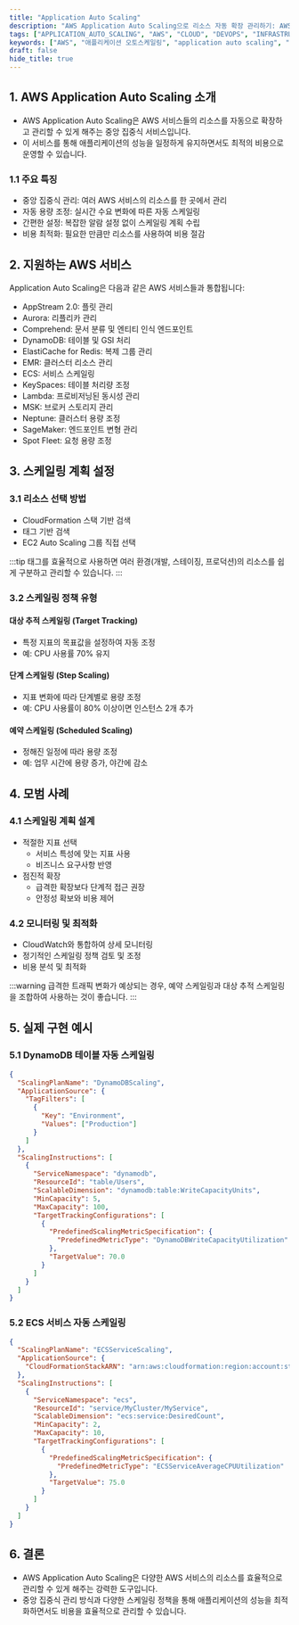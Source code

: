 ```yaml
---
title: "Application Auto Scaling"
description: "AWS Application Auto Scaling으로 리소스 자동 확장 관리하기: AWS Application Auto Scaling을 사용하여 여러 AWS 서비스의 리소스를 효율적으로 자동 확장하는 방법을 알아봅니다. 스케일링 계획 설정부터 정책 유형까지 상세히 설명합니다."
tags: ["APPLICATION_AUTO_SCALING", "AWS", "CLOUD", "DEVOPS", "INFRASTRUCTURE"]
keywords: ["AWS", "애플리케이션 오토스케일링", "application auto scaling", "오토스케일링", "auto scaling", "AWS 자동확장", "클라우드", "cloud", "인프라", "infrastructure", "데브옵스", "devops", "AWS 서비스", "스케일링", "scaling"]
draft: false
hide_title: true
---
```

## 1. AWS Application Auto Scaling 소개

- AWS Application Auto Scaling은 AWS 서비스들의 리소스를 자동으로 확장하고 관리할 수 있게 해주는 중앙 집중식 서비스입니다.
- 이 서비스를 통해 애플리케이션의 성능을 일정하게 유지하면서도 최적의 비용으로 운영할 수 있습니다.

### 1.1 주요 특징

- 중앙 집중식 관리: 여러 AWS 서비스의 리소스를 한 곳에서 관리
- 자동 용량 조정: 실시간 수요 변화에 따른 자동 스케일링
- 간편한 설정: 복잡한 알람 설정 없이 스케일링 계획 수립
- 비용 최적화: 필요한 만큼만 리소스를 사용하여 비용 절감

## 2. 지원하는 AWS 서비스

Application Auto Scaling은 다음과 같은 AWS 서비스들과 통합됩니다:

- AppStream 2.0: 플릿 관리
- Aurora: 리플리카 관리
- Comprehend: 문서 분류 및 엔티티 인식 엔드포인트
- DynamoDB: 테이블 및 GSI 처리
- ElastiCache for Redis: 복제 그룹 관리
- EMR: 클러스터 리소스 관리
- ECS: 서비스 스케일링
- KeySpaces: 테이블 처리량 조정
- Lambda: 프로비저닝된 동시성 관리
- MSK: 브로커 스토리지 관리
- Neptune: 클러스터 용량 조정
- SageMaker: 엔드포인트 변형 관리
- Spot Fleet: 요청 용량 조정

## 3. 스케일링 계획 설정

### 3.1 리소스 선택 방법

- CloudFormation 스택 기반 검색
- 태그 기반 검색
- EC2 Auto Scaling 그룹 직접 선택

:::tip
태그를 효율적으로 사용하면 여러 환경(개발, 스테이징, 프로덕션)의 리소스를 쉽게 구분하고 관리할 수 있습니다.
:::

### 3.2 스케일링 정책 유형

#### 대상 추적 스케일링 (Target Tracking)

- 특정 지표의 목표값을 설정하여 자동 조정
- 예: CPU 사용률 70% 유지

#### 단계 스케일링 (Step Scaling)

- 지표 변화에 따라 단계별로 용량 조정
- 예: CPU 사용률이 80% 이상이면 인스턴스 2개 추가

#### 예약 스케일링 (Scheduled Scaling)

- 정해진 일정에 따라 용량 조정
- 예: 업무 시간에 용량 증가, 야간에 감소

## 4. 모범 사례

### 4.1 스케일링 계획 설계

- 적절한 지표 선택
  - 서비스 특성에 맞는 지표 사용
  - 비즈니스 요구사항 반영
- 점진적 확장
  - 급격한 확장보다 단계적 접근 권장
  - 안정성 확보와 비용 제어

### 4.2 모니터링 및 최적화

- CloudWatch와 통합하여 상세 모니터링
- 정기적인 스케일링 정책 검토 및 조정
- 비용 분석 및 최적화

:::warning
급격한 트래픽 변화가 예상되는 경우, 예약 스케일링과 대상 추적 스케일링을 조합하여 사용하는 것이 좋습니다.
:::

## 5. 실제 구현 예시

### 5.1 DynamoDB 테이블 자동 스케일링

```json
{
  "ScalingPlanName": "DynamoDBScaling",
  "ApplicationSource": {
    "TagFilters": [
      {
        "Key": "Environment",
        "Values": ["Production"]
      }
    ]
  },
  "ScalingInstructions": [
    {
      "ServiceNamespace": "dynamodb",
      "ResourceId": "table/Users",
      "ScalableDimension": "dynamodb:table:WriteCapacityUnits",
      "MinCapacity": 5,
      "MaxCapacity": 100,
      "TargetTrackingConfigurations": [
        {
          "PredefinedScalingMetricSpecification": {
            "PredefinedMetricType": "DynamoDBWriteCapacityUtilization"
          },
          "TargetValue": 70.0
        }
      ]
    }
  ]
}
```

### 5.2 ECS 서비스 자동 스케일링

```json
{
  "ScalingPlanName": "ECSServiceScaling",
  "ApplicationSource": {
    "CloudFormationStackARN": "arn:aws:cloudformation:region:account:stack/MyECSStack"
  },
  "ScalingInstructions": [
    {
      "ServiceNamespace": "ecs",
      "ResourceId": "service/MyCluster/MyService",
      "ScalableDimension": "ecs:service:DesiredCount",
      "MinCapacity": 2,
      "MaxCapacity": 10,
      "TargetTrackingConfigurations": [
        {
          "PredefinedScalingMetricSpecification": {
            "PredefinedMetricType": "ECSServiceAverageCPUUtilization"
          },
          "TargetValue": 75.0
        }
      ]
    }
  ]
}
```

## 6. 결론

- AWS Application Auto Scaling은 다양한 AWS 서비스의 리소스를 효율적으로 관리할 수 있게 해주는 강력한 도구입니다.
- 중앙 집중식 관리 방식과 다양한 스케일링 정책을 통해 애플리케이션의 성능을 최적화하면서도 비용을 효율적으로 관리할 수 있습니다.
